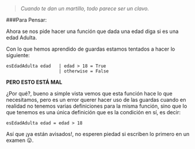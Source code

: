 >_Cuando te dan un martillo, todo parece ser un clavo._

###Para Pensar:

Ahora se nos pide hacer una función que dada una edad diga si es una edad Adulta.

Con lo que hemos aprendido de guardas estamos tentados a hacer lo siguiente:

```
esEdadAdulta edad   | edad > 18 = True
                    | otherwise = False
```

**PERO ESTO ESTÁ MAL**

¿Por qué?, bueno a simple vista vemos que esta función hace lo que necesitamos, pero es un error querer hacer uso de las guardas cuando en realidad no tenemos varias definiciones para la misma función, sino que lo que tenemos es una única definición que es la condición en sí, es decir:

```
esEdadAdulta edad = edad > 18
```

Así que ¡ya están avisados!, no esperen piedad si escriben lo primero en un examen :stuck_out_tongue:.